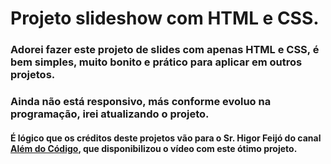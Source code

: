 #  Projeto slideshow com HTML e CSS.



### Adorei fazer este projeto de slides com apenas HTML e CSS, é bem simples, muito bonito e prático para aplicar em outros projetos.



### Ainda não está responsivo, más conforme evoluo na programação, irei atualizando o projeto.   



#### É lógico que os créditos deste projetos vão para o Sr. Higor Feijó do canal [Além do Código](https://www.youtube.com/c/Al%C3%A9mDoC%C3%B3digo), que disponibilizou o vídeo com este ótimo projeto.